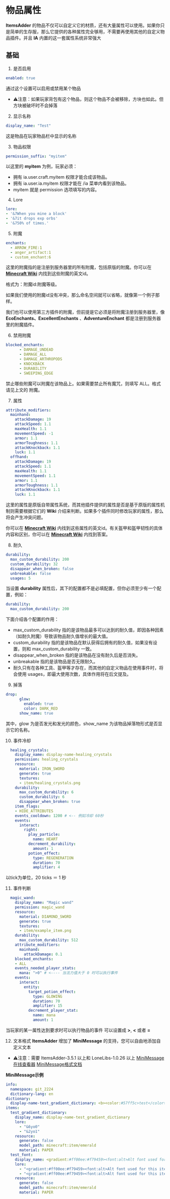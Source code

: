 # 物品属性

**ItemsAdder** 的物品不仅可以自定义它的材质，还有大量属性可以使用。如果你只是简单的生存服，那么它提供的各种属性完全够用，不需要再使用其他的自定义物品插件。并且 **IA** 内置的这一套属性系统非常强大

## 基础
1. 是否启用
``` yaml
enabled: true
```
通过这个设置可以启用或禁用某个物品

- ⚠️注意：如果玩家背包有这个物品，则这个物品不会被移除，方块也如此。但方块被破坏时不会掉落

2. 显示名称
``` yaml
display_name: "Test"
```
这是物品在玩家物品栏中显示的名称

3. 物品权限
``` yaml
permission_suffix: "myitem"
```
以这里的 **myitem** 为例，玩家必须：

- 拥有 ia.user.craft.myitem 权限才能合成该物品。
- 拥有 ia.user.ia.myitem 权限才能在 /ia 菜单内看到该物品。
- myitem 就是 permission 选项填写的内容。

4. Lore
``` yaml
lore:
- '&7When you mine a block'
- '&7it drops exp orbs'
- '&750% of times.'
```

5. 附魔
``` yaml
enchants:
  - ARROW_FIRE:1
  - anger_artifact:1
  - custom_enchant:6
```
这里的附魔指的是注册到服务器里的所有附魔，包括原版的附魔。你可以在 [**Minecraft Wiki**](https://minecraft.fandom.com/zh/wiki/%E9%99%84%E9%AD%94) 内找到这些附魔的英文id。

格式为：附魔id:附魔等级。

如果我们使用的附魔id没有冲突，那么命名空间就可以省略，就像第一个例子那样。

我们也可以使用第三方插件的附魔，但前提是它必须是将附魔注册到服务器里，像 **EcoEnchants、ExcellentEnchants** 、**AdventureEnchant** 都是注册到服务器里的附魔插件。


6. 禁用附魔
``` yaml
blocked_enchants:
      - DAMAGE_UNDEAD
      - DAMAGE_ALL
      - DAMAGE_ARTHROPODS
      - KNOCKBACK
      - DURABILITY
      - SWEEPING_EDGE
```
禁止哪些附魔可以附魔在该物品上。如果需要禁止所有魔咒，则填写 ALL。格式请见上文的 附魔。

7. 属性
``` yaml
attribute_modifiers:
  mainhand:
    attackDamage: 19
    attackSpeed: 1.1
    maxHealth: 1.1
    movementSpeed: -1
    armor: 1.1
    armorToughness: 1.1
    attackKnockback: 1.1
    luck: 1.1
  offhand:
    attackDamage: 19
    attackSpeed: 1.1
    maxHealth: 1.1
    movementSpeed: 1.1
    armor: 1.1
    armorToughness: 1.1
    attackKnockback: 1.1
    luck: 1.1
```
这里的属性是原版自带属性系统，而其他插件提供的属性是否是基于原版的属性机制则需要根据它们的 **Wiki** 介绍来判断。如果多个插件同时修改玩家的属性，那么将会产生冲突问题。

你可以在 [**Minecraft Wiki**](https://minecraft.fandom.com/zh/wiki/%E5%B1%9E%E6%80%A7) 内找到这些属性的英文id。有关盔甲和盔甲韧性的具体内容和区别，你可以在 [**Minecraft Wiki**](https://minecraft.fandom.com/zh/wiki/%E7%9B%94%E7%94%B2%E6%9C%BA%E5%88%B6?so=search) 内找到答案。


8. 耐久
``` yaml
durability:
  max_custom_durability: 200
  custom_durability: 32
  disappear_when_broken: false
  unbreakable: false
  usages: 5
```


当设置 **durability** 属性后，其下的配置都不是必填配置，但你必须至少有一个配置，例如：
``` yaml
durability:
  max_custom_durability: 200
```
下面介绍各个配置的作用：

- max_custom_durability 指的是该物品最多可以达到的耐久值，即因各种因素（如耐久附魔）导致该物品耐久值增长的最大值。
- custom_durability 指的是该物品在默认获得后拥有的耐久值，如果没有设置，则和 max_custom_durability 一致。
- disappear_when_broken 指的是该物品在没有耐久后是否消失。
- unbreakable 指的是该物品是否无限耐久。
- 耐久只有在各种工具、盔甲等才存在，而其他的自定义物品在使用事件时，将会使用 usages，即最大使用次数，具体作用将在后文提及。

9. 掉落
``` yaml
drop:
      glow:
        enabled: true
        color: DARK_RED
      show_name: true
```
其中，glow 为是否发光和发光的颜色，show_name 为该物品掉落物形式是否显示它的名称。

10. 事件冷却
``` yaml
  healing_crystals:
    display_name: display-name-healing_crystals
    permission: healing_crystals
    resource:
      material: IRON_SWORD
      generate: true
      textures:
      - item/healing_crystals.png
    durability:
      max_custom_durability: 6
      custom_durability: 6
      disappear_when_broken: true
    item_flags:
    - HIDE_ATTRIBUTES
    events_cooldown: 1200 # <-- 例如冷却 60秒 
    events:
      interact:
        right:
          play_particle:
            name: HEART
          decrement_durability:
            amount: 1
          potion_effect:
            type: REGENERATION
            duration: 70
            amplifier: 4
```
以tick为单位，20 ticks ＝ 1 秒

11. 事件判断
``` yaml
  magic_wand:
    display_name: "Magic wand"
    permission: magic_wand
    resource:
      material: DIAMOND_SWORD
      generate: true
      textures:
      - item/example_item.png
    durability:
      max_custom_durability: 512
    attribute_modifiers:
      mainhand:
        attackDamage: 0.1
    blocked_enchants:
    - ALL
    events_needed_player_stats:
      mana: ">0" # <---- 当法力值大于 0 时可以执行事件
    events:
      interact:
        entity:
          target_potion_effect:
            type: GLOWING
            duration: 70
            amplifier: 15
          decrement_player_stat:
            name: mana
            amount: 1
```
当玩家的某一属性达到要求时可以执行物品的事件
可以设置成 **>**, **<** 或者 **=**

12. 文本格式
**ItemsAdder** 增加了 **MiniMessage** 的支持，您可以自由地添加自定义文本

- ⚠️注意：需要 ItemsAdder-3.5.1 以上和 LoneLibs-1.0.26 以上
[MiniMessage在线查看器](https://webui.advntr.dev/)
[MiniMessage格式文档](https://docs.advntr.dev/minimessage/format.html)

**MiniMessage示例**
``` yaml
info:
  namespace: git_2224
  dictionary-lang: en
dictionary:
  display-name-test_gradient_dictionary: <b><color:#57ff5c>test</color></b><gradient:#ff00ee:#f79459>Amogus</gradient>
items:
  test_gradient_dictionary:
    display_name: display-name-test_gradient_dictionary
    lore:
      - "&6yo0"
      - "&2yo1"
    resource:
      generate: false
      model_path: minecraft:item/emerald
      material: PAPER
  test_font:
    display_name: <gradient:#ff00ee:#f79459><font:alt>Alt font used for this item</font></gradient>
    lore:
      - "<gradient:#ff00ee:#f79459><font:alt>Alt font used for this item</font></gradient>"
      - "<gradient:#ff00ee:#f79459><font:alt>Alt font used for this item</font></gradient>"
    resource:
      generate: false
      model_path: minecraft:item/emerald
      material: PAPER   
```